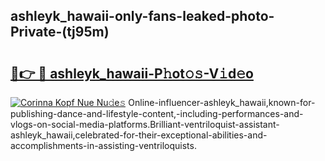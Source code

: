 ## ashleyk_hawaii-only-fans​-leaked-photo​-Private-(tj95m)


# <h2><a href="https://mediaupload.pro?title=ashleyk_hawaii&ref=git">🔗👉 🔴 ashleyk_hawaii-P𝚑ot𝚘𝚜-V𝚒d𝚎o</a></h2>

[![Corinna Kopf Nue Nu𝚍e𝚜](https://i.imgur.com/0qMVB7G.gif)](https://mediaupload.pro?title=ashleyk_hawaii&ref=git)
Online-influencer-ashleyk_hawaii,known-for-publishing-dance-and-lifestyle-content,-including-performances-and-vlogs-on-social-media-platforms.Brilliant-ventriloquist-assistant-ashleyk_hawaii,celebrated-for-their-exceptional-abilities-and-accomplishments-in-assisting-ventriloquists.  